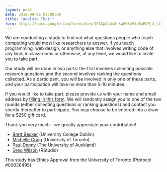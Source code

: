 ```yaml
---
layout: post
date: 2018-09-05 03:00:00
title: "Analyze That!"
form: https://docs.google.com/forms/d/e/1FAIpQLSc8-kwE6SmF3o5xRDM_3_sf3hnzYYoAhlyPQl5Hx05gAzskhQ/viewform
---
```


We are conducting a study to find out what questions people who teach computing
would most like researchers to answer. If you teach programming, web design, or
anything else that involves writing code of any kind, in classrooms or
otherwise, at any level, we would like to invite you to take part.

Our study will be done in two parts: the first involves collecting possible
research questions and the second involves ranking the questions collected. As a
participant, you will be involved in only one of these parts, and your
participation will take no more than 5-10 minutes.

If you would like to take part, please provide us with your name and email
address by [filling in this form]({{page.form}}).  We will randomly assign you
to one of the two rounds (either collecting questions or ranking questions) and
contact you shortly thereafter to participate.  You may choose to be entered
into a draw for a $250 gift card.

Thank you very much - we greatly appreciate your contribution!

- [Brett Becker](https://www.brettbecker.com/) (University College Dublin)
- [Michelle Craig](https://michellecraig.github.io/) (University of Toronto)
- [Paul Denny](https://www.cs.auckland.ac.nz/~paul/) (The University of Auckland)
- [Greg Wilson](http://third-bit.com/) (RStudio)

This study has Ethics Approval from the University of Toronto (Protocol #00036495)
